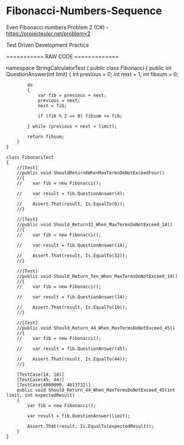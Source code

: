# Fibonacci-Numbers-Sequence

Even Fibonacci numbers Problem 2 (C#) - https://projecteuler.net/problem=2 

Test Driven Development Practice

=========== RAW CODE =============

namespace StringCalculatorTest
{
    public class Fibonacci
    {
        public int QuestionAnswer(int limit)
        {
            int previous = 0;
            int next = 1;
            int fibsum = 0;

            do
            {
                var fib = previous + next;
                previous = next;
                next = fib;

                if (fib % 2 == 0) fibsum += fib;

            } while (previous + next < limit);

            return fibsum;
        }
    }

    class FibonaciTest
    {
        //[Test]
        //public void ShouldReturn6WhenMaxTermsDoNotExceedFour()
        //{
        //    var fib = new Fibonacci();

        //    var result = fib.QuestionAnswer(4);

        //    Assert.That(result, Is.EqualTo(6));
        //}

        //[Test]
        //public void Should_Return32_When_MaxTermsDoNotExceed_14()
        //{
        //    var fib = new Fibonacci();

        //    var result = fib.QuestionAnswer(14);
            
        //    Assert.That(result, Is.EqualTo(32));
        //}

        //[Test]
        //public void Should_Return_Ten_When_MaxTermsDoNotExceed_14()
        //{
        //    var fib = new Fibonacci();

        //    var result = fib.QuestionAnswer(14);
            
        //    Assert.That(result, Is.EqualTo(10));
        //}

        //[Test]
        //public void Should_Return_44_When_MaxTermsDoNotExceed_45()
        //{
        //    var fib = new Fibonacci();

        //    var result = fib.QuestionAnswer(45);
            
        //    Assert.That(result, Is.EqualTo(44));
        //}

        [TestCase(14, 10)]
        [TestCase(45, 44)]
        [TestCase(4000000, 4613732)]
        public void Should_Return_44_When_MaxTermsDoNotExceed_45(int limit, int expectedResult)
        {
            var fib = new Fibonacci();

            var result = fib.QuestionAnswer(limit);

            Assert.That(result, Is.EqualTo(expectedResult));
        }
    }
